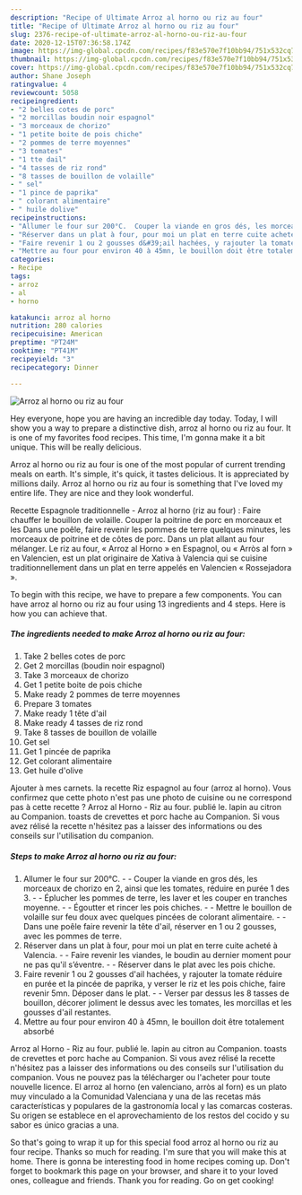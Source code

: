 ```yaml
---
description: "Recipe of Ultimate Arroz al horno ou riz au four"
title: "Recipe of Ultimate Arroz al horno ou riz au four"
slug: 2376-recipe-of-ultimate-arroz-al-horno-ou-riz-au-four
date: 2020-12-15T07:36:58.174Z
image: https://img-global.cpcdn.com/recipes/f83e570e7f10bb94/751x532cq70/arroz-al-horno-ou-riz-au-four-photo-principale-de-la-recette.jpg
thumbnail: https://img-global.cpcdn.com/recipes/f83e570e7f10bb94/751x532cq70/arroz-al-horno-ou-riz-au-four-photo-principale-de-la-recette.jpg
cover: https://img-global.cpcdn.com/recipes/f83e570e7f10bb94/751x532cq70/arroz-al-horno-ou-riz-au-four-photo-principale-de-la-recette.jpg
author: Shane Joseph
ratingvalue: 4
reviewcount: 5058
recipeingredient:
- "2 belles cotes de porc"
- "2 morcillas boudin noir espagnol"
- "3 morceaux de chorizo"
- "1 petite boite de pois chiche"
- "2 pommes de terre moyennes"
- "3 tomates"
- "1 tte dail"
- "4 tasses de riz rond"
- "8 tasses de bouillon de volaille"
- " sel"
- "1 pince de paprika"
- " colorant alimentaire"
- " huile dolive"
recipeinstructions:
- "Allumer le four sur 200°C.  Couper la viande en gros dés, les morceaux de chorizo en 2, ainsi que les tomates, réduire en purée 1 des 3.  Éplucher les pommes de terre, les laver et les couper en tranches moyenne.  Égoutter et rincer les pois chiches.  Mettre le bouillon de volaille sur feu doux avec quelques pincées de colorant alimentaire.  Dans une poêle faire revenir la tête d&#39;ail, réserver en 1 ou 2 gousses, avec les pommes de terre."
- "Réserver dans un plat à four, pour moi un plat en terre cuite acheté à Valencia.  Faire revenir les viandes, le boudin au dernier moment pour ne pas qu&#39;il s’éventre.  Réserver dans le plat avec les pois chiche."
- "Faire revenir 1 ou 2 gousses d&#39;ail hachées, y rajouter la tomate réduire en purée et la pincée de paprika, y verser le riz et les pois chiche, faire revenir 5mn. Déposer dans le plat.  Verser par dessus les 8 tasses de bouillon, décorer joliment le dessus avec les tomates, les morcillas et les gousses d&#39;ail restantes."
- "Mettre au four pour environ 40 à 45mn, le bouillon doit être totalement absorbé"
categories:
- Recipe
tags:
- arroz
- al
- horno

katakunci: arroz al horno 
nutrition: 280 calories
recipecuisine: American
preptime: "PT24M"
cooktime: "PT41M"
recipeyield: "3"
recipecategory: Dinner

---
```



![Arroz al horno ou riz au four](https://img-global.cpcdn.com/recipes/f83e570e7f10bb94/751x532cq70/arroz-al-horno-ou-riz-au-four-photo-principale-de-la-recette.jpg)

Hey everyone, hope you are having an incredible day today. Today, I will show you a way to prepare a distinctive dish, arroz al horno ou riz au four. It is one of my favorites food recipes. This time, I'm gonna make it a bit unique. This will be really delicious.

Arroz al horno ou riz au four is one of the most popular of current trending meals on earth. It's simple, it's quick, it tastes delicious. It is appreciated by millions daily. Arroz al horno ou riz au four is something that I've loved my entire life. They are nice and they look wonderful.

Recette Espagnole traditionnelle - Arroz al horno (riz au four) : Faire chauffer le bouillon de volaille. Couper la poitrine de porc en morceaux et les Dans une poêle, faire revenir les pommes de terre quelques minutes, les morceaux de poitrine et de côtes de porc. Dans un plat allant au four mélanger. Le riz au four, « Arroz al Horno » en Espagnol, ou « Arròs al forn » en Valencien, est un plat originaire de Xativa à Valencia qui se cuisine traditionnellement dans un plat en terre appelés en Valencien « Rossejadora ».


To begin with this recipe, we have to prepare a few components. You can have arroz al horno ou riz au four using 13 ingredients and 4 steps. Here is how you can achieve that.

<!--inarticleads1-->

##### The ingredients needed to make Arroz al horno ou riz au four:

1. Take 2 belles cotes de porc
1. Get 2 morcillas (boudin noir espagnol)
1. Take 3 morceaux de chorizo
1. Get 1 petite boite de pois chiche
1. Make ready 2 pommes de terre moyennes
1. Prepare 3 tomates
1. Make ready 1 tête d&#39;ail
1. Make ready 4 tasses de riz rond
1. Take 8 tasses de bouillon de volaille
1. Get  sel
1. Get 1 pincée de paprika
1. Get  colorant alimentaire
1. Get  huile d&#39;olive


Ajouter à mes carnets. la recette Riz espagnol au four (arroz al horno). Vous confirmez que cette photo n&#39;est pas une photo de cuisine ou ne correspond pas à cette recette ? Arroz al Horno - Riz au four. publié le. lapin au citron au Companion. toasts de crevettes et porc hache au Companion. Si vous avez rélisé la recette n&#39;hésitez pas a laisser des informations ou des conseils sur l&#39;utilisation du companion. 

<!--inarticleads2-->

##### Steps to make Arroz al horno ou riz au four:

1. Allumer le four sur 200°C. -  - Couper la viande en gros dés, les morceaux de chorizo en 2, ainsi que les tomates, réduire en purée 1 des 3. -  - Éplucher les pommes de terre, les laver et les couper en tranches moyenne. -  - Égoutter et rincer les pois chiches. -  - Mettre le bouillon de volaille sur feu doux avec quelques pincées de colorant alimentaire. -  - Dans une poêle faire revenir la tête d&#39;ail, réserver en 1 ou 2 gousses, avec les pommes de terre.
1. Réserver dans un plat à four, pour moi un plat en terre cuite acheté à Valencia. -  - Faire revenir les viandes, le boudin au dernier moment pour ne pas qu&#39;il s’éventre. -  - Réserver dans le plat avec les pois chiche.
1. Faire revenir 1 ou 2 gousses d&#39;ail hachées, y rajouter la tomate réduire en purée et la pincée de paprika, y verser le riz et les pois chiche, faire revenir 5mn. Déposer dans le plat. -  - Verser par dessus les 8 tasses de bouillon, décorer joliment le dessus avec les tomates, les morcillas et les gousses d&#39;ail restantes.
1. Mettre au four pour environ 40 à 45mn, le bouillon doit être totalement absorbé


Arroz al Horno - Riz au four. publié le. lapin au citron au Companion. toasts de crevettes et porc hache au Companion. Si vous avez rélisé la recette n&#39;hésitez pas a laisser des informations ou des conseils sur l&#39;utilisation du companion. Vous ne pouvez pas la télécharger ou l&#39;acheter pour toute nouvelle licence. El arroz al horno (en valenciano, arròs al forn) es un plato muy vinculado a la Comunidad Valenciana y una de las recetas más características y populares de la gastronomía local y las comarcas costeras. Su origen se establece en el aprovechamiento de los restos del cocido y su sabor es único gracias a una. 

So that's going to wrap it up for this special food arroz al horno ou riz au four recipe. Thanks so much for reading. I'm sure that you will make this at home. There is gonna be interesting food in home recipes coming up. Don't forget to bookmark this page on your browser, and share it to your loved ones, colleague and friends. Thank you for reading. Go on get cooking!
